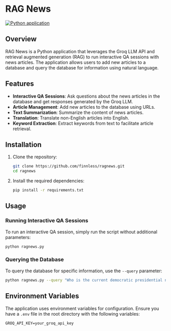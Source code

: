 # RAG News

[![Python application](https://github.com/finnless/ragnews/actions/workflows/tests.yml/badge.svg)](https://github.com/finnless/ragnews/actions/workflows/tests.yml)

## Overview

RAG News is a Python application that leverages the Groq LLM API and retrieval augmented generation (RAG) to run interactive QA sessions with news articles. The application allows users to add new articles to a database and query the database for information using natural language.

## Features

- **Interactive QA Sessions**: Ask questions about the news articles in the database and get responses generated by the Groq LLM.
- **Article Management**: Add new articles to the database using URLs.
- **Text Summarization**: Summarize the content of news articles.
- **Translation**: Translate non-English articles into English.
- **Keyword Extraction**: Extract keywords from text to facilitate article retrieval.

## Installation

1. Clone the repository:
    ```sh
    git clone https://github.com/finnless/ragnews.git
    cd ragnews
    ```

2. Install the required dependencies:
    ```sh
    pip install -r requirements.txt
    ```

## Usage

### Running Interactive QA Sessions

To run an interactive QA session, simply run the script without additional parameters:

```sh
python ragnews.py
```

### Querying the Database

To query the database for specific information, use the `--query` parameter:

```sh
python ragnews.py --query "Who is the current democratic presidential nominee?"
```

## Environment Variables

The application uses environment variables for configuration. Ensure you have a `.env` file in the root directory with the following variables:

```env
GROQ_API_KEY=your_groq_api_key
```